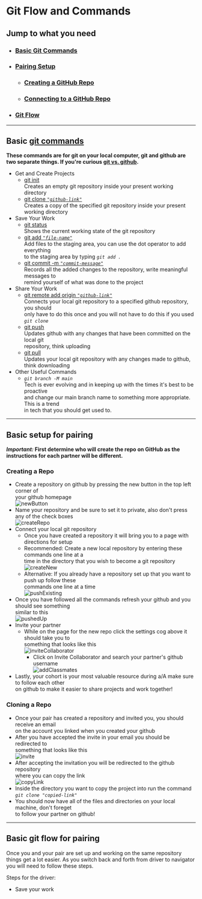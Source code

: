 # Git Flow and Commands

## Jump to what you need

* ### [Basic Git Commands](#basic-git-commands)
* ### [Pairing Setup](#basic-setup-for-pairing)
  * ### [Creating a GitHub Repo](#creating-a-repo)
  * ### [Connecting to a GitHub Repo](#cloning-a-repo)
* ### [Git Flow](#basic-git-flow-for-pairing)

---

## Basic [git commands](https://git-scm.com/docs)

**These commands are for git on your local computer, git and github
are two separate things. If you're curious
[git vs. github](https://www.geeksforgeeks.org/difference-between-git-and-github/).**

* Get and Create Projects
  * [git init](https://git-scm.com/docs/git-init)  
  Creates an empty git repository inside your present working directory
  * [git clone *`"github-link"`*](https://git-scm.com/docs/git-init)  
  Creates a copy of the specified git repository inside your present working directory
* Save Your Work
  * [git status](https://git-scm.com/docs/git-status)  
  Shows the current working state of the git repository
  * [git add *`"file-name"`*](https://git-scm.com/docs/git-add)  
  Add files to the staging area, you can use the dot operator to add everything  
  to the staging area by typing *`git add .`*
  * [git commit -m *`"commit-message"`*](https://git-scm.com/docs/git-commit)  
  Records all the added changes to the repository, write meaningful messages to  
  remind yourself of what was done to the project
* Share Your Work
  * [git remote add origin *`"github-link"`*](https://git-scm.com/docs/git-remote)  
  Connects your local git repository to a specified github repository, you should  
  only have to do this once and you will not have to do this if you used *`git clone`*
  * [git push](https://git-scm.com/docs/git-push)  
  Updates github with any changes that have been committed on the local git  
  repository, think uploading
  * [git pull](https://git-scm.com/docs/git-pull)  
  Updates your local git repository with any changes made to github, think downloading
* Other Useful Commands
  * *`git branch -M main`*  
  Tech is ever evolving and in keeping up with the times it's best to be proactive  
  and change our main branch name to something more appropriate. This is a trend  
  in tech that you should get used to.

---

## Basic setup for pairing

**_Important:_ First determine who will create the repo on GitHub as the  
instructions for each partner will be different.**

### Creating a Repo

* Create a repository on github by pressing the new button in the top left corner of  
your github homepage  
![newButton](./newButton.JPG)
* Name your repository and be sure to set it to private, also don't press any of the check boxes  
![createRepo](./createRepo.JPG)
* Connect your local git repository
  * Once you have created a repository it will bring you to a page with directions for setup
  * Recommended: Create a new local repository by entering these commands one line at a  
  time in the directory that you wish to become a git repository  
![createNew](./createNew.JPG)
  * Alternative: If you already have a repository set up that you want to push up follow these  
  commands one line at a time  
![pushExisting](./pushExisting.JPG)
* Once you have followed all the commands refresh your github and you should see something  
similar to this  
![pushedUp](./pushedUp.JPG)
* Invite your partner
  * While on the page for the new repo click the settings cog above it should take you to  
  something that looks like this  
![inviteCollaborator](./inviteCollaborator.JPG)
    * Click on Invite Collaborator and search your partner's github username  
![addClassmates](./addClassmates.JPG)
* Lastly, your cohort is your most valuable resource during a/A make sure to follow each other  
on github to make it easier to share projects and work together!

### Cloning a Repo

* Once your pair has created a repository and invited you, you should receive an email  
on the account you linked when you created your github
* After you have accepted the invite in your email you should be redirected to  
something that looks like this  
![invite](./acceptInvite.JPG)
* After accepting the invitation you will be redirected to the github repository  
where you can copy the link  
![copyLink](./copyLink.JPG)
* Inside the directory you want to copy the project into run the command  
*`git clone "copied-link"`*
* You should now have all of the files and directories on your local machine, don't foreget  
to follow your partner on github!

---

## Basic git flow for pairing

Once you and your pair are set up and working on the same repository things get a lot easier. As you switch back and forth from driver to navigator you will need to follow these steps.

Steps for the driver:

* Save your work
